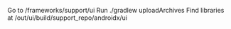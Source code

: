 Go to /frameworks/support/ui 
Run ./gradlew uploadArchives
Find libraries at /out/ui/build/support_repo/androidx/ui